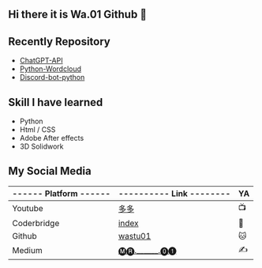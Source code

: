 ## Hi there it is Wa.01 Github 👋

## Recently Repository

* [ChatGPT-API](https://github.com/wastu01/CHATGPT-API-PYTHON-SCRIPTS)
* [Python-Wordcloud](https://github.com/wastu01/Python-WordCloud)
* [Discord-bot-python](https://github.com/wastu01/Discord-bot-python)

## Skill I have learned

* Python
* Html / CSS
* Adobe After effects
* 3D Solidwork


## My Social Media

| ------ Platform ------ | ---------- Link --------    |   YA             |
|:---------------------- |:-------------------------------------------- | -------------- |
| Youtube                | [多多](https://www.youtube.com/@11305205219) | :tv:           |
| Coderbridge            | [index](https://index.coderbridge.io)        | :snake:        |
| Github                 | [wastu01](https://wastu01.github.io )        | 🐱             |
| Medium                 | [🅜🅡.______.⓿➊  ](https://medium.com/mr-wang) | :writing_hand: |
    
    
    
